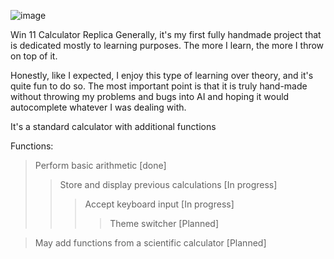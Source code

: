 ![image](https://github.com/user-attachments/assets/60c49dfa-50a6-4d0e-853c-9ed154bce0ba)


Win 11 Calculator Replica 
Generally, it's my first fully handmade project that is dedicated mostly to learning purposes. 
The more I learn, the more I throw on top of it.

Honestly, like I expected, I enjoy this type of learning over theory, and it's quite fun to do so.
The most important point is that it is truly hand-made without throwing my problems and bugs into AI and hoping it would autocomplete whatever I was dealing with. 

It's a standard calculator with additional functions

Functions:


>  Perform basic arithmetic [done]
>> Store and display previous calculations [In progress]
>>>  Accept keyboard input [In progress]
>>>>  Theme switcher [Planned]

> May add functions from a scientific calculator [Planned]
